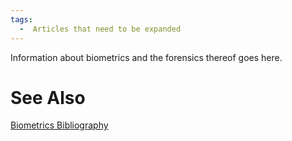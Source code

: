 ```yaml
---
tags:
  -  Articles that need to be expanded
---
```

Information about biometrics and the forensics thereof goes here.

# See Also

[Biometrics Bibliography](biometrics_bibliography.md)